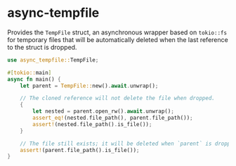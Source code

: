 # async-tempfile

Provides the `TempFile` struct, an asynchronous wrapper based on `tokio::fs`
for temporary files that will be automatically deleted when the last reference to
the struct is dropped.

```rust
use async_tempfile::TempFile;

#[tokio::main]
async fn main() {
    let parent = TempFile::new().await.unwrap();

    // The cloned reference will not delete the file when dropped.
    {
        let nested = parent.open_rw().await.unwrap();
        assert_eq!(nested.file_path(), parent.file_path());
        assert!(nested.file_path().is_file());
    }

    // The file still exists; it will be deleted when `parent` is dropped.
    assert!(parent.file_path().is_file());
}
```
